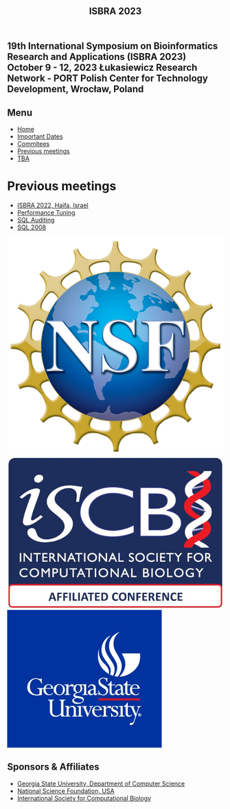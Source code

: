 <!DOCTYPE html><html><head><meta charSet="utf-8"/><meta name="viewport" content="width=device-width,initial-scale=1"/><meta name="google-site-verification" content="c8xLy6CbRSnA2A3H8CUama6rq8hjtG1c_lBvFhO_nYs"/><title>19th International Symposium on Bioinformatics Research and Applications (ISBRA 2023) October 9 - 12, 2023
Łukasiewicz Research Network - PORT Polish Center for Technology Development, Wrocław, Poland</title><meta name="description" content="The International Symposium on Bioinformatics Research and Applications (ISBRA
) provides a forum for the exchange of ideas and results among researchers, developers, and practitioners working on all aspects of bioinformatics and computational biology and their applications."/><meta property="og:title" content="ISBRA
2023- ISBRA
2023- 19th International Symposium on Bioinformatics Research and Applications"/><meta property="og:description" content="The International Symposium on Bioinformatics Research and Applications (ISBRA
) provides a forum for the exchange of ideas and results among researchers, developers, and practitioners working on all aspects of bioinformatics and computational biology and their applications."/><meta name="next-head-count" content="7"/><link rel="preload" href="ad03d55cb9cb1936.css" as="style"/><link rel="stylesheet" href="ad03d55cb9cb1936.css" data-n-g=""/><link rel="preload" href="db5d3f9304ea4a49.css" as="style"/><link rel="stylesheet" href="db5d3f9304ea4a49.css" data-n-p=""/><noscript data-n-css=""></noscript><script defer="" nomodule="" src="/ISBRA
/_next/static/chunks/polyfills-5cd94c89d3acac5f.js"></script><script src="/ISBRA
/_next/static/chunks/webpack-6f45cb54dcc402af.js" defer=""></script><script src="/ISBRA
/_next/static/chunks/framework-a87821de553db91d.js" defer=""></script><script src="/ISBRA
/_next/static/chunks/main-803fd245650d2bfd.js" defer=""></script><script src="/ISBRA
/_next/static/chunks/pages/_app-36a30e3cbeb6cb10.js" defer=""></script><script src="/ISBRA
/_next/static/chunks/pages/index-998502ba26d63c84.js" defer=""></script><script src="/ISBRA
/_next/static/4fNC6aFbeblioZZDLQGY3/_buildManifest.js" defer=""></script><script src="/ISBRA
/_next/static/4fNC6aFbeblioZZDLQGY3/_ssgManifest.js" defer=""></script><script src="/ISBRA
/_next/static/4fNC6aFbeblioZZDLQGY3/_middlewareManifest.js" defer=""></script></head><body><div id="__next"><header class="Layout_header__KD6xC"><div><h2>ISBRA
2023</h2></div></header><section class="Layout_hero__dJiuI"><div><h2>19th International Symposium on Bioinformatics Research and Applications (ISBRA 2023) October 9 - 12, 2023
Łukasiewicz Research Network - PORT Polish Center for Technology Development, Wrocław, Poland<!-- --><div></div></h2></div></section><div class="Layout_root__XpAuI"><nav class="Layout_menu__N__qO"><h2>Menu</h2><ul><li><a target="_self" href="https://mangul-lab-usc.github.io/ISBRA23
/">Home</a></li><li><a target="_self" href="https://mangul-lab-usc.github.io/ISBRA23
/dates">Important Dates</a></li><li><a target="_self" href="https://mangul-lab-usc.github.io/ISBRA23
/commitees">Commitees</a></li><li><a target="_self" href="https://mangul-lab-usc.github.io/ISBRA23
/previous-meetings">Previous meetings</a></li><li><a target="_self" href="">TBA</a></li></ul></nav><div class="Layout_stripe__65gNv"></div><main class="Layout_main__gbdP0"><h1>Previous meetings</h1><p>   

<div id="related_links">
   <ul>
    <li><a title="SQL Server Performance Tuning" href="https://mangul-lab-usc.github.io/ISBRA/">ISBRA 2022, Haifa, Israel</a></li>
    <li><a alt="SQL Server Performance Tuning" title="SQL Server Performance Tuning" href="/Database/MSSQLServerPerformanceTuning.aspx">Performance Tuning</a></li>
    <li><a alt="SQL Server Audit Service" title="SQL Server Audit Service" href="/Database/SQLServerAuditService.aspx">SQL Auditing</a></li>
    <li><a alt="Upgrade to Microsoft SQL 2008" title="Upgrade to Microsoft SQL 2008" href="/Database/SQLServer2008.aspx">SQL 2008</a></li>
   </ul>
</div></p>


<div class="styles_logos__KtReu"><img src="NSF.png"/><img src="iscb-logo.jpg"/><img src="GSU.jpg"/></div></main><section class="Layout_sponsors__UrytT"><h2>Sponsors &amp; Affiliates</h2><ul><li><a rel="noreferrer" target="_blank" href="https://csds.gsu.edu/">Georgia State University, Department of Computer Science</a></li><li><a rel="noreferrer" target="_blank" href="https://www.nsf.gov/awardsearch/showAward?AWD_ID=1923679&HistoricalAwards=false">National Science Foundation, USA</a></li><li><a rel="noreferrer" target="_blank" href="https://www.iscb.org/">International Society for Computational Biology</a></li></ul></section></div></div><script id="__NEXT_DATA__" type="application/json">{"props":{"pageProps":{}},"page":"/","query":{},"buildId":"4fNC6aFbeblioZZDLQGY3","assetPrefix":"/ISBRA
","nextExport":true,"autoExport":true,"isFallback":false,"scriptLoader":[]}</script></body></html>
